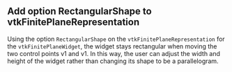 ## Add option RectangularShape to vtkFinitePlaneRepresentation

Using the option `RectangularShape` on the
`vtkFinitePlaneRepresentation` for the `vtkFinitePlaneWidget`, the
widget stays rectangular when moving the two control points v1 and
v1. In this way, the user can adjust the width and height of the
widget rather than changing its shape to be a parallelogram.
